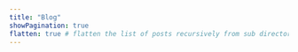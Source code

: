 ```yaml
---
title: "Blog"
showPagination: true
flatten: true # flatten the list of posts recursively from sub directories
---
```

